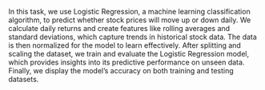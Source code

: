 In this task, we use Logistic Regression, a machine learning classification algorithm, to predict whether stock prices will move up or down daily.
We calculate daily returns and create features like rolling averages and standard deviations, which capture trends in historical stock data.
The data is then normalized for the model to learn effectively. 
After splitting and scaling the dataset, we train and evaluate the Logistic Regression model, which provides insights into its predictive performance on unseen data. 
Finally, we display the model’s accuracy on both training and testing datasets.
